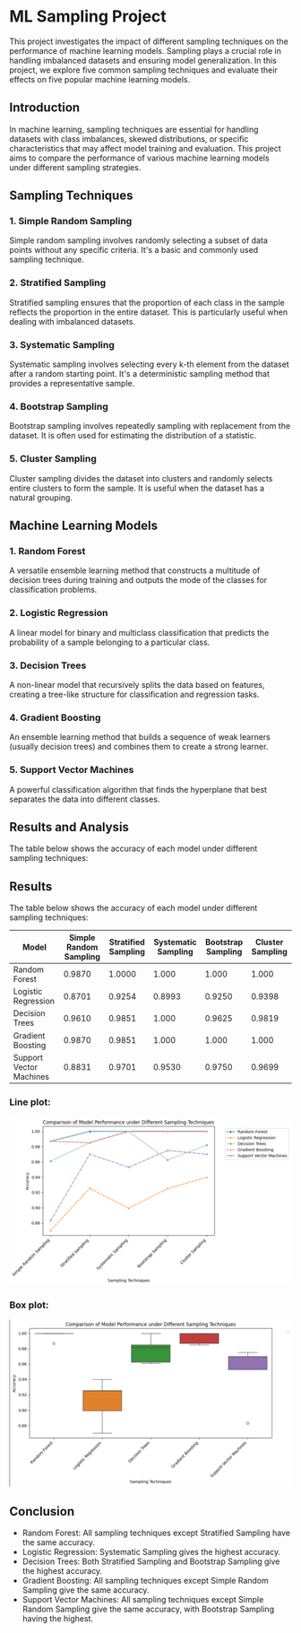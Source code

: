 # ML Sampling Project

This project investigates the impact of different sampling techniques on the performance of machine learning models. Sampling plays a crucial role in handling imbalanced datasets and ensuring model generalization. In this project, we explore five common sampling techniques and evaluate their effects on five popular machine learning models.

## Introduction

In machine learning, sampling techniques are essential for handling datasets with class imbalances, skewed distributions, or specific characteristics that may affect model training and evaluation. This project aims to compare the performance of various machine learning models under different sampling strategies.

## Sampling Techniques

### 1. Simple Random Sampling

Simple random sampling involves randomly selecting a subset of data points without any specific criteria. It's a basic and commonly used sampling technique.

### 2. Stratified Sampling

Stratified sampling ensures that the proportion of each class in the sample reflects the proportion in the entire dataset. This is particularly useful when dealing with imbalanced datasets.

### 3. Systematic Sampling

Systematic sampling involves selecting every k-th element from the dataset after a random starting point. It's a deterministic sampling method that provides a representative sample.

### 4. Bootstrap Sampling

Bootstrap sampling involves repeatedly sampling with replacement from the dataset. It is often used for estimating the distribution of a statistic.

### 5. Cluster Sampling

Cluster sampling divides the dataset into clusters and randomly selects entire clusters to form the sample. It is useful when the dataset has a natural grouping.

## Machine Learning Models

### 1. Random Forest

A versatile ensemble learning method that constructs a multitude of decision trees during training and outputs the mode of the classes for classification problems.

### 2. Logistic Regression

A linear model for binary and multiclass classification that predicts the probability of a sample belonging to a particular class.

### 3. Decision Trees

A non-linear model that recursively splits the data based on features, creating a tree-like structure for classification and regression tasks.

### 4. Gradient Boosting

An ensemble learning method that builds a sequence of weak learners (usually decision trees) and combines them to create a strong learner.

### 5. Support Vector Machines

A powerful classification algorithm that finds the hyperplane that best separates the data into different classes.

## Results and Analysis

The table below shows the accuracy of each model under different sampling techniques:

## Results

The table below shows the accuracy of each model under different sampling techniques:

| Model                   | Simple Random Sampling | Stratified Sampling | Systematic Sampling | Bootstrap Sampling | Cluster Sampling |
|-------------------------|------------------------|---------------------|----------------------|---------------------|-------------------|
| Random Forest           | 0.9870                 | 1.0000              | 1.000                | 1.000               | 1.000             |
| Logistic Regression     | 0.8701                 | 0.9254              | 0.8993               | 0.9250              | 0.9398            |
| Decision Trees          | 0.9610                 | 0.9851              | 1.000                | 0.9625              | 0.9819            |
| Gradient Boosting       | 0.9870                 | 0.9851              | 1.000                | 1.000               | 1.000             |
| Support Vector Machines | 0.8831                 | 0.9701              | 0.9530               | 0.9750              | 0.9699            |



### Line plot:
![line plot](images/line_plot.png)

### Box plot:
![box plot](images/box_plot.png)

## Conclusion
- Random Forest: All sampling techniques except Stratified Sampling have the same accuracy.
- Logistic Regression: Systematic Sampling gives the highest accuracy.
- Decision Trees: Both Stratified Sampling and Bootstrap Sampling give the highest accuracy.
- Gradient Boosting: All sampling techniques except Simple Random Sampling give the same accuracy.
- Support Vector Machines: All sampling techniques except Simple Random Sampling give the same accuracy, with Bootstrap Sampling having the highest.




